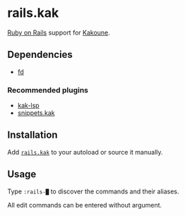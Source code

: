 # rails.kak

[Ruby on Rails] support for [Kakoune].

[Ruby on Rails]: https://rubyonrails.org
[Kakoune]: https://kakoune.org

## Dependencies

- [fd]

[fd]: https://github.com/sharkdp/fd

### Recommended plugins

- [kak-lsp]
- [snippets.kak]

[kak-lsp]: https://github.com/ul/kak-lsp
[snippets.kak]: https://github.com/alexherbo2/snippets.kak

## Installation

Add [`rails.kak`](rc/rails.kak) to your autoload or source it manually.

## Usage

Type `:rails-█` to discover the commands and their aliases.

All edit commands can be entered without argument.

